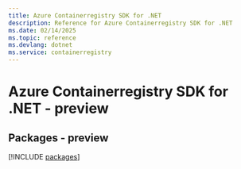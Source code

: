 ```yaml
---
title: Azure Containerregistry SDK for .NET
description: Reference for Azure Containerregistry SDK for .NET
ms.date: 02/14/2025
ms.topic: reference
ms.devlang: dotnet
ms.service: containerregistry
---
```

# Azure Containerregistry SDK for .NET - preview
## Packages - preview
[!INCLUDE [packages](containerregistry-index.md)]